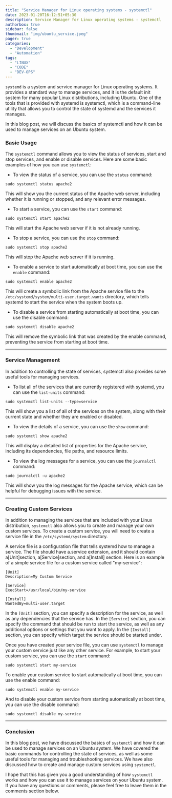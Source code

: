 ```yaml
---
title: "Service Manager for Linux operating systems - systemctl"
date: 2023-01-20T16:12:51+05:30
description: Service Manager for Linux operating systems - systemctl
authorbox: true
sidebar: false
thumbnail: "img/ubuntu_service.jpeg"
pager: true
categories:
  - "Development"
  - "Automation"
tags:
  - "LINUX"
  - "CODE"
  - "DEV-OPS"
---
```


`systemd` is a system and service manager for Linux operating systems. It provides a standard way to manage services, and it is the default init system for many popular Linux distributions, including Ubuntu. One of the tools that is provided with systemd is systemctl, which is a command-line utility that allows you to control the state of systemd and the services it manages.

In this blog post, we will discuss the basics of systemctl and how it can be used to manage services on an Ubuntu system.

### Basic Usage

The `systemctl` command allows you to view the status of services, start and stop services, and enable or disable services. Here are some basic examples of how you can use `systemctl`:

- To view the status of a service, you can use the `status` command:

```
sudo systemctl status apache2
```

This will show you the current status of the Apache web server, including whether it is running or stopped, and any relevant error messages.

- To start a service, you can use the `start` command:

```
sudo systemctl start apache2
```
This will start the Apache web server if it is not already running.

- To stop a service, you can use the `stop` command:

```
sudo systemctl stop apache2
```

This will stop the Apache web server if it is running.

- To enable a service to start automatically at boot time, you can use the `enable` command:

```
sudo systemctl enable apache2
```

This will create a symbolic link from the Apache service file to the `/etc/systemd/system/multi-user.target.wants` directory, which tells systemd to start the service when the system boots up.

- To disable a service from starting automatically at boot time, you can use the disable command:

```
sudo systemctl disable apache2
```

This will remove the symbolic link that was created by the enable command, preventing the service from starting at boot time.

--- 

### Service Management

In addition to controlling the state of services, systemctl also provides some useful tools for managing services.

- To list all of the services that are currently registered with systemd, you can use the `list-units` command:

```
sudo systemctl list-units --type=service
```

This will show you a list of all of the services on the system, along with their current state and whether they are enabled or disabled.

- To view the details of a service, you can use the `show` command:

```
sudo systemctl show apache2
```

This will display a detailed list of properties for the Apache service, including its dependencies, file paths, and resource limits.

- To view the log messages for a service, you can use the `journalctl` command:

```
sudo journalctl -u apache2
```

This will show you the log messages for the Apache service, which can be helpful for debugging issues with the service.

---

### Creating Custom Services

In addition to managing the services that are included with your Linux distribution, `systemctl` also allows you to create and manage your own custom services. To create a custom service, you will need to create a service file in the `/etc/systemd/system` directory.

A service file is a configuration file that tells systemd how to manage a service. The file should have a.service extension, and it should contain a[Unit]section, a[Service]section, and a[Install] section. Here is an example of a simple service file for a custom service called "my-service":

```
[Unit]
Description=My Custom Service

[Service]
ExecStart=/usr/local/bin/my-service

[Install]
WantedBy=multi-user.target
```

In the `[Unit]` section, you can specify a description for the service, as well as any dependencies that the service has. In the `[Service]` section, you can specify the command that should be run to start the service, as well as any additional options or settings that you want to apply. In the `[Install]` section, you can specify which target the service should be started under.

Once you have created your service file, you can use `systemctl` to manage your custom service just like any other service. For example, to start your custom service, you can use the `start` command:

```
sudo systemctl start my-service
```

To enable your custom service to start automatically at boot time, you can use the enable command:

```
sudo systemctl enable my-service
```

And to disable your custom service from starting automatically at boot time, you can use the disable command:

```
sudo systemctl disable my-service
```
---

### Conclusion
In this blog post, we have discussed the basics of `systemctl` and how it can be used to manage services on an Ubuntu system. We have covered the basic commands for controlling the state of services, as well as some useful tools for managing and troubleshooting services. We have also discussed how to create and manage custom services using `systemctl`.

I hope that this has given you a good understanding of how `systemctl` works and how you can use it to manage services on your Ubuntu system. If you have any questions or comments, please feel free to leave them in the comments section below.